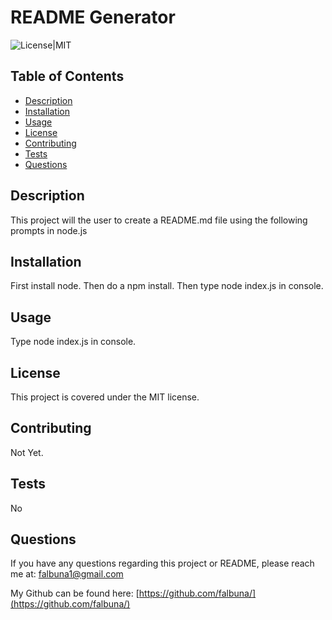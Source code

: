 # README Generator

![License|MIT](https://img.shields.io/badge/License-MIT-blue)

## Table of Contents
* [Description](#Description)
* [Installation](#Installation)
* [Usage](#Usage)
* [License](#License)
* [Contributing](#Contributing)
* [Tests](#Tests)
* [Questions](#Questions)
## Description
This project will the user to create a README.md file using the following prompts in node.js

## Installation
First install node. Then do a npm install. Then type node index.js in console.

## Usage
Type node index.js in console.

## License
This project is covered under the MIT license.

## Contributing
Not Yet.

## Tests
No

## Questions
If you have any questions regarding this project or README, please reach me at: falbuna1@gmail.com

My Github can be found here: [https://github.com/falbuna/](https://github.com/falbuna/)
